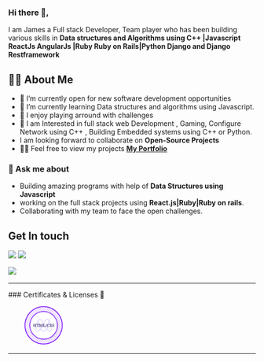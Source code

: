 ### Hi there 👋, 

I am James a Full stack Developer, Team player who has been building various skills
in **Data structures and Algorithms using C++ |Javascript ReactJs AngularJs |Ruby Ruby on Rails|Python Django and Django Restframework**

<!--
**mbonabucya/mbonabucya** is a ✨ _special_ ✨ repository because its `README.md` (this file) appears on your GitHub profile.

Here are some ideas to get you started:-->

## 🙋‍♂️ About Me

- 🔭 I’m currently open for new software development opportunities 
- 🌱 I’m currently learning Data structures and algorithms using Javascript.
- 👯 I enjoy playing arround with challenges
- 👯 I am Interested in full stack web Development , Gaming, Configure Network using C++ , Building Embedded systems using C++ or Python. 
- I am looking forward to collaborate on **Open-Source Projects**
- 👨‍💻 Feel free to view my projects **[My Portfolio](https://mbonabucya.github.io/Portfolio/)**


### 💬 Ask me about 

- Building amazing programs with help of **Data Structures using Javascript**
- working on the full stack projects using **React.js|Ruby|Ruby on rails**.
- Collaborating with my team to face the open challenges.

## Get In touch

<a href = "https://www.linkedin.com/in/james-mbonabucya"><img src="https://img.icons8.com/fluent/48/000000/linkedin.png"/></a>
<a href = "https://twitter.com/Mbonabucya12"><img src="https://img.icons8.com/fluent/48/000000/twitter.png"/></a>

<a href = "mbonajames@gmail.com"><img src="https://img.icons8.com/color/48/000000/gmail.png"/></a>

</p>

<hr>
### Certificates & Licenses 🥇

<p align="left" width="100">
  &nbsp; &nbsp; &nbsp; &nbsp; <a href="" target="blank"><img src="./images/html-css-badge.png" width="80"></a>
</p>
<hr>

